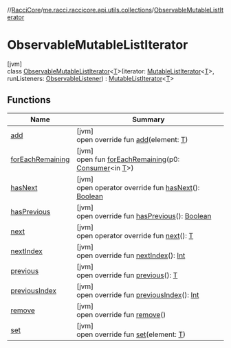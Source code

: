 //[RacciCore](../../../index.md)/[me.racci.raccicore.api.utils.collections](../index.md)/[ObservableMutableListIterator](index.md)

# ObservableMutableListIterator

[jvm]\
class [ObservableMutableListIterator](index.md)&lt;[T](index.md)&gt;(iterator: [MutableListIterator](https://kotlinlang.org/api/latest/jvm/stdlib/kotlin.collections/-mutable-list-iterator/index.html)&lt;[T](index.md)&gt;,
runListeners: [ObservableListener](../index.md#290302064%2FClasslikes%2F-1216412040)) : [MutableListIterator](https://kotlinlang.org/api/latest/jvm/stdlib/kotlin.collections/-mutable-list-iterator/index.html)&lt;[T](index.md)&gt;

## Functions

| Name | Summary |
|---|---|
| [add](add.md) | [jvm]<br>open override fun [add](add.md)(element: [T](index.md)) |
| [forEachRemaining](../../me.racci.raccicore.api.utils.minecraft/-range-iterator-with-factor/index.md#-511368593%2FFunctions%2F-1216412040) | [jvm]<br>open fun [forEachRemaining](../../me.racci.raccicore.api.utils.minecraft/-range-iterator-with-factor/index.md#-511368593%2FFunctions%2F-1216412040)(p0: [Consumer](https://docs.oracle.com/javase/8/docs/api/java/util/function/Consumer.html)&lt;in [T](index.md)&gt;) |
| [hasNext](index.md#-259863468%2FFunctions%2F-1216412040) | [jvm]<br>open operator override fun [hasNext](index.md#-259863468%2FFunctions%2F-1216412040)(): [Boolean](https://kotlinlang.org/api/latest/jvm/stdlib/kotlin/-boolean/index.html) |
| [hasPrevious](index.md#-1472436248%2FFunctions%2F-1216412040) | [jvm]<br>open override fun [hasPrevious](index.md#-1472436248%2FFunctions%2F-1216412040)(): [Boolean](https://kotlinlang.org/api/latest/jvm/stdlib/kotlin/-boolean/index.html) |
| [next](index.md#-496733690%2FFunctions%2F-1216412040) | [jvm]<br>open operator override fun [next](index.md#-496733690%2FFunctions%2F-1216412040)(): [T](index.md) |
| [nextIndex](index.md#171882682%2FFunctions%2F-1216412040) | [jvm]<br>open override fun [nextIndex](index.md#171882682%2FFunctions%2F-1216412040)(): [Int](https://kotlinlang.org/api/latest/jvm/stdlib/kotlin/-int/index.html) |
| [previous](index.md#1653527402%2FFunctions%2F-1216412040) | [jvm]<br>open override fun [previous](index.md#1653527402%2FFunctions%2F-1216412040)(): [T](index.md) |
| [previousIndex](index.md#344902590%2FFunctions%2F-1216412040) | [jvm]<br>open override fun [previousIndex](index.md#344902590%2FFunctions%2F-1216412040)(): [Int](https://kotlinlang.org/api/latest/jvm/stdlib/kotlin/-int/index.html) |
| [remove](remove.md) | [jvm]<br>open override fun [remove](remove.md)() |
| [set](set.md) | [jvm]<br>open override fun [set](set.md)(element: [T](index.md)) |
